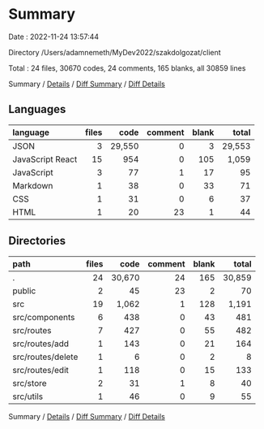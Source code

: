 # Summary

Date : 2022-11-24 13:57:44

Directory /Users/adamnemeth/MyDev2022/szakdolgozat/client

Total : 24 files,  30670 codes, 24 comments, 165 blanks, all 30859 lines

Summary / [Details](details.md) / [Diff Summary](diff.md) / [Diff Details](diff-details.md)

## Languages
| language | files | code | comment | blank | total |
| :--- | ---: | ---: | ---: | ---: | ---: |
| JSON | 3 | 29,550 | 0 | 3 | 29,553 |
| JavaScript React | 15 | 954 | 0 | 105 | 1,059 |
| JavaScript | 3 | 77 | 1 | 17 | 95 |
| Markdown | 1 | 38 | 0 | 33 | 71 |
| CSS | 1 | 31 | 0 | 6 | 37 |
| HTML | 1 | 20 | 23 | 1 | 44 |

## Directories
| path | files | code | comment | blank | total |
| :--- | ---: | ---: | ---: | ---: | ---: |
| . | 24 | 30,670 | 24 | 165 | 30,859 |
| public | 2 | 45 | 23 | 2 | 70 |
| src | 19 | 1,062 | 1 | 128 | 1,191 |
| src/components | 6 | 438 | 0 | 43 | 481 |
| src/routes | 7 | 427 | 0 | 55 | 482 |
| src/routes/add | 1 | 143 | 0 | 21 | 164 |
| src/routes/delete | 1 | 6 | 0 | 2 | 8 |
| src/routes/edit | 1 | 118 | 0 | 15 | 133 |
| src/store | 2 | 31 | 1 | 8 | 40 |
| src/utils | 1 | 46 | 0 | 9 | 55 |

Summary / [Details](details.md) / [Diff Summary](diff.md) / [Diff Details](diff-details.md)